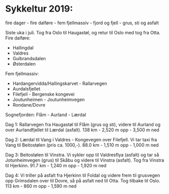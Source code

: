 # Sykkeltur 2019: 
fire dager - fire dalføre - fem fjellmassiv - fjord og fjell - grus, sti og asfalt

Siste uka i juli. Tog fra Oslo til Haugastøl, og retur til Oslo med tog fra Otta.
Fire dalføre:
- Hallingdal
- Valdres
- Gulbrandsdalen
- Østerdalen

Fem fjellmassiv:
- Hardangervidda/Hallingskarvet - Rallarvegen
- Aurdalsfjellet
- Filefjell - Bergenske kongevei
- Joutunheimen - Joutunheimvegen
- Rondane/Dovre

Sognefjorden: Flåm - Aurland - Lærdal

Dag 1: Rallarvegen fra Haugastøl til Flåm (grus og sti), videre til Aurland og over Aurlandfjellet til Lærdal (asfalt).
138 km - 2,520 m opp - 3,500 m ned

Dag 2: Lærdal til Vang i Valdres - Kongevegen over Filefjell.
Vi tar taxi fra Vang til Beitostølen (pris ca. 1000,-).
88.0 km - 1,510 m opp - 1,000 m ned

Dag 3: Beitostølen til Vinstra. Vi sykler opp til Valdresflya (asfalt) og tar så Jotunheimvegen (grus) til Skåbu og videre til Vinstra (asfalt).
Tog fra Vinstra til Hjerkinn.
91.7 km - 1,240 m opp - 1,920 m ned


Dag 4: Vi triller på asfalt fra Hjerkinn til Foldal og videre frem til grusvegen opp Grimsdalen over til Dovre, så på asfalt ned til  Otta. Tog tilbake til Oslo.
113 km - 860 m opp - 1,590 m ned
